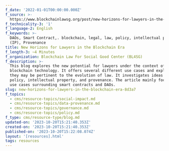 ```yaml
---
f_date: '2022-01-01T00:00:00.000Z'
f_source: >-
  https://www.blockchainlawsg.org/post/new-horizons-for-lawyers-in-the-blockchain-era
f_technicality-3: '1'
f_language-2: English
f_keywords: >-
  DAOs, Smart Contract,. blockchain, legal, law, policy, intellectual property
  (IP), Provenance
title: New Horizons for Lawyers in the Blockchain Era
f_length-3: ~4 Minutes
f_organization: Blockchain Law For Social Good Center (BL4SG)
f_description: >-
  This blog explores the new potential for lawyers under the context of
  blockchain technology. It offers several different use cases and explains how
  they may be pertinent to the evolution of law. It investigates ideas like
  policy, intellectual property, and provenance. The article mainly focuses on
  use cases surrounding smart contracts and DAOs.
slug: new-horizons-for-lawyers-in-the-blockchain-era-8d3a7
f_topics:
  - cms/resource-topics/social-impact.md
  - cms/resource-topics/data-provenance.md
  - cms/resource-topics/governance.md
  - cms/resource-topics/policy.md
f_type: cms/resource-type/blog.md
updated-on: '2023-10-20T15:21:40.353Z'
created-on: '2023-10-20T15:21:40.353Z'
published-on: '2023-10-20T15:22:08.074Z'
layout: '[resources].html'
tags: resources
---
```



